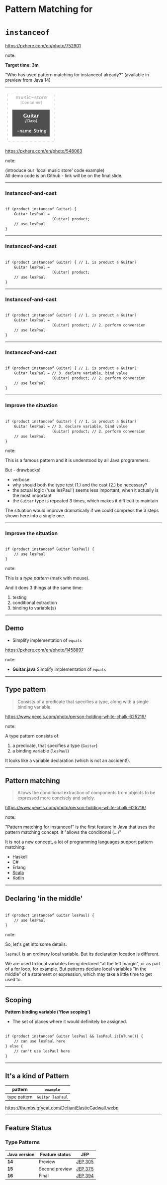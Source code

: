 <!-- .slide: data-background="img/background/final-puzzle-piece.jpg" data-background-color="black" data-background-opacity="0.4" -->

# Pattern Matching for <!-- .element: class="stroke" -->

# `instanceof` <!-- .element: class="stroke" -->

<https://pxhere.com/en/photo/752901> <!-- .element: class="attribution" -->

note:

**Target time: 3m**

"Who has used pattern matching for instanceof already?"
(available in preview from Java 14)

---

<!-- .slide: data-background="img/background/guitar-store-close-up.jpg" data-background-color="black" data-background-opacity="0.2" -->

![music-store-phase-1](diagrams/music-store-phase-1.puml.png "Music store class diagram")

<https://pxhere.com/en/photo/548063> <!-- .element: class="attribution" -->

note:

(introduce our 'local music store' code example)<br/>
All demo code is on Github - link will be on the final slide.

---

<!-- .slide: data-visibility="hidden" -->

### Instanceof-and-cast

<pre><code class="java" data-trim data-line-numbers>
if (product instanceof Guitar) {
    Guitar lesPaul = 
                     (Guitar) product;
    // use lesPaul
}
</code></pre>

---

<!-- .slide: data-visibility="hidden" -->

### Instanceof-and-cast

<pre><code class="java" data-trim data-line-numbers="1">
if (product instanceof Guitar) { // 1. is product a Guitar?
    Guitar lesPaul = 
                     (Guitar) product;
    // use lesPaul
}
</code></pre>

---

<!-- .slide: data-visibility="hidden" -->

### Instanceof-and-cast

<pre><code class="java" data-trim data-line-numbers="3">
if (product instanceof Guitar) { // 1. is product a Guitar?
    Guitar lesPaul = 
                     (Guitar) product; // 2. perform conversion
    // use lesPaul
}
</code></pre>

---

<!-- .slide: data-visibility="hidden" -->

### Instanceof-and-cast

<pre><code class="java" data-trim data-line-numbers="2">
if (product instanceof Guitar) { // 1. is product a Guitar?
    Guitar lesPaul = // 3. declare variable, bind value
                     (Guitar) product; // 2. perform conversion
    // use lesPaul
}
</code></pre>

---

<!-- .slide: data-visibility="hidden" data-auto-animate -->

### Improve the situation

<pre data-id="improve-situation-animation"><code class="java" data-trim data-line-numbers>
if (product instanceof Guitar) { // 1. is product a Guitar?
    Guitar lesPaul = // 3. declare variable, bind value
                     (Guitar) product; // 2. perform conversion
    // use lesPaul
}
</code></pre>

note:

This is a famous pattern and it is understood by all Java programmers.

But - drawbacks!

- verbose
- why should both the type test (1.) and the cast (2.) be necessary?
- the actual logic ('use lesPaul') seems less important, when it actually is the most important
- the `Guitar` type is repeated 3 times, which makes it difficult to maintain

The situation would improve dramatically if we could compress the 3 steps shown here into a single one.

---

<!-- .slide: data-visibility="hidden" data-auto-animate -->

### Improve the situation

<pre data-id="improve-situation-animation"><code class="java" data-trim data-line-numbers>
if (product instanceof Guitar lesPaul) { 
    // use lesPaul
}
</code></pre>

note:

This is a _type pattern_ (mark with mouse).

And it does 3 things at the same time:

1. testing
2. conditional extraction
3. binding to variable(s)

---

<!-- .slide: data-background="img/background/binary-code.jpg" data-background-color="black" data-background-opacity="0.3" -->

## Demo

- Simplify implementation of `equals`

<https://pxhere.com/en/photo/1458897> <!-- .element: class="attribution" -->

note:

- **Guitar.java** Simplify implementation of `equals`

---

<!-- .slide: data-background="img/background/chalkboard.jpg" data-background-color="black" data-background-opacity="0.3" -->

## Type pattern <!-- .element: class="stroke" -->

<blockquote class="explanation">
    Consists of a predicate that specifies a type, along with a single binding variable.
</blockquote>

<https://www.pexels.com/photo/person-holding-white-chalk-625219/> <!-- .element: class="attribution" -->

note:

A type pattern consists of:

1. a predicate, that specifies a type (`Guitar`)
2. a binding variable (`lesPaul`)

It looks like a variable declaration (which is not an accident!).

---

<!-- .slide: data-background="img/background/chalkboard.jpg" data-background-color="black" data-background-opacity="0.3" -->

## Pattern matching <!-- .element: class="stroke" -->

<blockquote class="explanation">
    Allows the conditional extraction of components from objects to be expressed more concisely and safely.
</blockquote>

<https://www.pexels.com/photo/person-holding-white-chalk-625219/> <!-- .element: class="attribution" -->

note:

"Pattern matching for instanceof" is the first feature in Java that uses the pattern matching concept.
It "allows the conditional (...)"

It is not a new concept, a lot of programming languages support pattern matching:

- Haskell
- C#
- Erlang
- [Scala](https://docs.scala-lang.org/tour/pattern-matching.html)
- Kotlin

---

## Declaring 'in the middle'

<pre><code class="java" data-trim data-line-numbers>
if (product instanceof Guitar lesPaul) { 
    // use lesPaul
}
</code></pre>

note:

So, let's get into some details.

`lesPaul` is an ordinary local variable.
But its declaration location is different.

We are used to local variables being declared "at the left margin", or as part of a for loop, for example.
But patterns declare local variables "in the middle" of a statement or expression, which may take a little time to get used to.

---

<!-- .slide: data-auto-animate" -->

## Scoping

**Pattern binding variable ('flow scoping')**

- The set of places where it would definitely be assigned.

<pre data-id="flow-scoping-animation"><code class="java" data-trim data-line-numbers>
if (product instanceof Guitar lesPaul && lesPaul.isInTune()) {
    // can use lesPaul here
} else {
    // can't use lesPaul here
}
</code></pre>

---

<!-- .slide: data-background="img/background/freddie-mercury.jpg" data-background-color="black" data-background-opacity="0.4" -->

## It's a kind of Pattern <!-- .element: class="stroke" -->

<table style="font-size: 100%">
    <thead>
        <tr>
            <th> pattern </th>
            <th><code>example</code></th>
        </tr>
    </thead>
    <tbody>
        <tr>
            <td> type pattern </td>
            <td><code>Guitar lesPaul</code></td>
        </tr>
    </tbody>
</table>

<https://thumbs.gfycat.com/DefiantElasticGadwall.webp> <!-- .element: class="attribution" -->

---

## Feature Status

### Type Patterns

<table style="font-size: 100%">
    <thead>
        <tr>
            <th>Java version</th>
            <th>Feature status</th>
            <th>JEP</th>
        </tr>
    </thead>
    <tbody>
        <tr class="greyed-out">
            <td><strong>14</strong></td>
            <td>Preview</td>
            <td><a href="https://openjdk.java.net/jeps/305">JEP 305</a></td>
        </tr>
        <tr class="greyed-out">
            <td><strong>15</strong></td>
            <td>Second preview</td>
            <td><a href="https://openjdk.java.net/jeps/375">JEP 375</a></td>
        </tr>
        <tr>
            <td><strong>16</strong></td>
            <td>Final</td>
            <td><a href="https://openjdk.java.net/jeps/394">JEP 394</a></td>
        </tr>
    </tbody>
</table>
